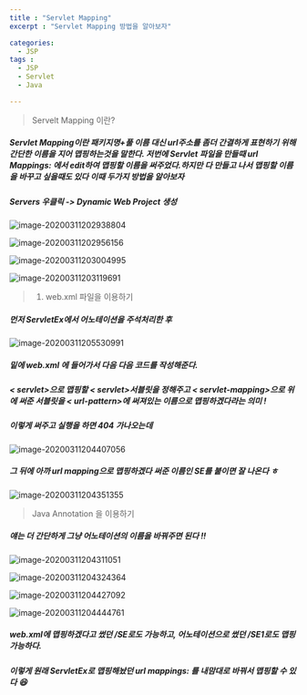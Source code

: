 ```yaml
---
title : "Servlet Mapping"
excerpt : "Servlet Mapping 방법을 알아보자"

categories:
  - JSP
tags :
  - JSP
  - Servlet
  - Java

---
```

> Servelt Mapping 이란?

##### Servlet Mapping이란 패키지명+풀 이름 대신 url주소를 좀더 간결하게 표현하기 위해 간단한 이름을 지어 맵핑하는것을 말한다.  저번에 Servlet 파일을 만들때 url Mappings: 에서 edit하여 맵핑할 이름을 써주었다.하지만 다 만들고 나서 맵핑할 이름을 바꾸고 싶을때도 있다 이때 두가지 방법을 알아보자

##### Servers 우클릭 -> Dynamic Web Project 생성

![image-20200311202938804](https://user-images.githubusercontent.com/53978090/76415398-7a0f4f00-63dc-11ea-9ac2-9a2712a3e82f.png)

![image-20200311202956156](https://user-images.githubusercontent.com/53978090/76415402-7c71a900-63dc-11ea-9cda-d385ea3f67fd.png)

![image-20200311203004995](https://user-images.githubusercontent.com/53978090/76415404-7d0a3f80-63dc-11ea-8d0b-dd5680b60e83.png)

![image-20200311203119691](https://user-images.githubusercontent.com/53978090/76415414-81cef380-63dc-11ea-80a8-f8878d059ab8.png)

>  1) web.xml 파일을 이용하기

##### 먼저 ServletEx에서 어노테이션을 주석처리한 후 

![image-20200311205530991](https://user-images.githubusercontent.com/53978090/76415447-901d0f80-63dc-11ea-8380-fd076ae311cb.png)

##### 밑에 web.xml 에 들어가서 다음 다음 코드를 작성해준다.

#####  < servlet>으로 맵핑할 < servlet>서블릿을 정해주고 < servlet-mapping>으로 위에 써준 서블릿을  < url-pattern>에 써져있는 이름으로 맵핑하겠다라는 의미 ! 



##### 이렇게 써주고 실행을 하면 404 가나오는데 

![image-20200311204407056](https://user-images.githubusercontent.com/53978090/76415480-9dd29500-63dc-11ea-9931-7309e0fc875c.png)

##### 그 뒤에 아까 url mapping으로 맵핑하겠다 써준 이름인 SE를 붙이면 잘 나온다 ㅎ

![image-20200311204351355](https://user-images.githubusercontent.com/53978090/76415499-a6c36680-63dc-11ea-9759-d397bff23358.png)

> Java Annotation 을 이용하기 

##### 얘는 더 간단하게 그냥 어노테이션의 이름을 바꿔주면 된다 !!

![image-20200311204311051](https://user-images.githubusercontent.com/53978090/76415502-aa56ed80-63dc-11ea-83a6-8550fedc22b3.png)

![image-20200311204324364](https://user-images.githubusercontent.com/53978090/76415511-adea7480-63dc-11ea-9290-93fa0ecf243c.png)

![image-20200311204427092](https://user-images.githubusercontent.com/53978090/76415518-b0e56500-63dc-11ea-8387-0640fbafd4ee.png)

![image-20200311204444761](https://user-images.githubusercontent.com/53978090/76415527-b478ec00-63dc-11ea-94fb-a44f48f38941.png)

##### web.xml에 맵핑하겠다고 썼던 /SE로도 가능하고, 어노테이션으로 썼던 /SE1로도 맵핑 가능하다.

##### 이렇게 원래 ServletEx로 맵핑해놨던 url mappings: 를 내맘대로 바꿔서 맵핑할 수 있다 :satisfied:
